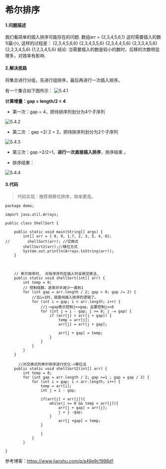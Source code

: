 # 希尔排序

#### 1.问题描述

我们看简单的插入排序可能存在的问题.
数组arr = {2,3,4,5,6,1} 这时需要插入的数1(最小), 这样的过程是：
{2,3,4,5,6,6}
{2,3,4,5,5,6}
{2,3,4,4,5,6}
{2,3,3,4,5,6}
{2,2,3,4,5,6}
{1,2,3,4,5,6}
结论: 当需要插入的数是较小的数时，后移的次数明显增多，对效率有影响.



#### 2.解决思路

将集合进行分组，先进行组排序，最后再进行一次插入排序。

有一个集合如下图所示： ![5.4.1](https://raw.githubusercontent.com/SkipTheChat/-algorithm/master/assets/5.4.1.png)

**计算增量：gap = length/2 = 4**

* 第一次：gap = 4，把待排序列划分为4个子序列 

![5.4.2](https://raw.githubusercontent.com/SkipTheChat/-algorithm/master/assets/5.4.2.png)



* 第二次 ：gap =2/ 2 = 2，把待排序列划分为2个子序列 

![5.4.3](https://raw.githubusercontent.com/SkipTheChat/-algorithm/master/assets/5.4.3.png)



* 第三次：gap =2/2=1，**进行一次直接插入排序**，排序结束 。

  

* 排序结果： 

![5.4.4](https://raw.githubusercontent.com/SkipTheChat/-algorithm/master/assets/5.4.4.png)



#### 3.代码

> 代码实现：推荐用移位排序，效率更高。

```
package demo;

import java.util.Arrays;

public class ShellSort {

    public static void main(String[] args) {
        int[] arr = { 8, 9, 1,7, 2, 3, 5, 4, 0};
//        shellSort(arr); //交换式
        shellSort2(arr);//移位方式
        System.out.println(Arrays.toString(arr));
    }



    // 希尔排序时， 对有序序列在插入时采用交换法,
    public static void shellSort(int[] arr) {
        int temp = 0;
        // 控制组数，逐渐对半减少一直到1
        for (int gap = arr.length / 2; gap > 0; gap /= 2) {
            //当i=1时，就是纯插入排序的逻辑了。
            for (int i = gap; i < arr.length; i++) {
                //j-=gap表示控制j<=gap，且要控制j>=0
                for (int j = i - gap; j >= 0; j -= gap) {
                    if (arr[j] > arr[j + gap]) {
                        temp = arr[j];
                        arr[j] = arr[j + gap];

                        arr[j + gap] = temp;
                    }
                }
            }
        }
    }

      //对交换式的希尔排序进行优化->移位法
    public static void shellSort2(int[] arr) {
        int temp = 0;
        for (int gap = arr.length / 2; gap >=1 ; gap = gap / 2) {
            for (int i = gap; i < arr.length; i++) {
                temp = arr[i];
                int j = i - gap;

                if(arr[i] < arr[j]){
                    while(j >= 0 && temp < arr[j]){
                        arr[j + gap] = arr[j];
                        j = j -gap;
                    }
                        arr[j +gap] = temp;
                }

                }
            }
        }

}
```



参考博客：https://www.jianshu.com/p/a49e9c1998d1